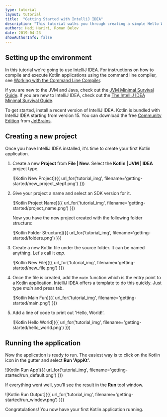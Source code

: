 ```yaml
---
type: tutorial
layout: tutorial
title:  "Getting Started with IntelliJ IDEA"
description: "This tutorial walks you through creating a simple Hello World application using IntelliJ IDEA."
authors: Hadi Hariri, Roman Belov
date: 2019-04-23
showAuthorInfo: false
---
```

## Setting up the environment
In this tutorial we're going to use IntelliJ IDEA.
For instructions on how to compile and execute Kotlin applications using the command line compiler, see [Working with the Command Line Compiler][getting_started_command_line].

If you are new to the JVM and Java, check out the [JVM Minimal Survival Guide](http://hadihariri.com/2013/12/29/jvm-minimal-survival-guide-for-the-dotnet-developer/). If you are new to IntelliJ IDEA, check out the [The IntelliJ IDEA Minimal Survival Guide](http://hadihariri.com/2014/01/06/intellij-idea-minimal-survival-guide/).

To get started, install a recent version of IntelliJ IDEA.
Kotlin is bundled with IntelliJ IDEA starting from version 15.
You can download the free [Community Edition][intellijdownload] from [JetBrains][jetbrains].

## Creating a new project
Once you have IntelliJ IDEA installed, it's time to create your first Kotlin application.
1. Create a new __Project__ from __File \| New__. Select the __Kotlin \| JVM \| IDEA__ project type.

   ![Kotlin New Project]({{ url_for('tutorial_img', filename='getting-started/new_project_step1.png') }})

2. Give your project a name and select an SDK version for it.

   ![Kotlin Project Name]({{ url_for('tutorial_img', filename='getting-started/project_name.png') }})

   Now you have the new project created with the following folder structure:

   ![Kotlin Folder Structure]({{ url_for('tutorial_img', filename='getting-started/folders.png') }})

3. Create a new Kotlin file under the source folder. It can be named anything. Let's call it *app*.

   ![Kotlin New File]({{ url_for('tutorial_img', filename='getting-started/new_file.png') }})

4. Once the file is created, add the `main` function which is the entry point to a Kotlin application. IntelliJ IDEA offers a template to do this quickly. Just type *main* and press tab.

   ![Kotlin Main Fun]({{ url_for('tutorial_img', filename='getting-started/main.png') }})

5. Add a line of code to print out 'Hello, World!'.

   ![Kotlin Hello World]({{ url_for('tutorial_img', filename='getting-started/hello_world.png') }})

## Running the application

Now the application is ready to run. The easiest way is to click on the Kotlin icon in the gutter and select __Run 'AppKt'__.

   ![Kotlin Run App]({{ url_for('tutorial_img', filename='getting-started/run_default.png') }})

If everything went well, you'll see the result in the **Run** tool window.

   ![Kotlin Run Output]({{ url_for('tutorial_img', filename='getting-started/run_window.png') }})

Congratulations! You now have your first Kotlin application running.

[intellijdownload]: http://www.jetbrains.com/idea/download/index.html
[jetbrains]: http://www.jetbrains.com
[getting_started_command_line]: command-line.html
